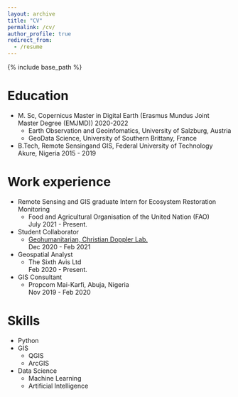 ```yaml
---
layout: archive
title: "CV"
permalink: /cv/
author_profile: true
redirect_from:
  - /resume
---
```


{% include base_path %}

Education
======
* M. Sc, Copernicus Master in Digital Earth (Erasmus Mundus Joint Master Degree (EMJMD)) 2020-2022
  * Earth Observation and Geoinfomatics, University of Salzburg, Austria
  * GeoData Science, University of Southern Brittany, France
* B.Tech, Remote Sensingand GIS, Federal University of Technology Akure, Nigeria 2015 - 2019

Work experience
======
* Remote Sensing and GIS graduate Intern for Ecosystem Restoration Monitoring
  - Food and Agricultural Organisation of the United Nation (FAO)  
    July 2021 - Present.
* Student Collaborator
  - [Geohumanitarian, Christian Doppler Lab.](https://geohum.zgis.at/)  
    Dec 2020 - Feb 2021
* Geospatial Analyst
  - The Sixth Avis Ltd  
    Feb 2020 - Present.
* GIS Consultant
  - Propcom Mai-Karfi, Abuja, Nigeria  
    Nov 2019 - Feb 2020

Skills
======
* Python
* GIS 
  * QGIS 
  * ArcGIS
* Data Science 
  * Machine Learning 
  * Artificial Intelligence

<!-- * ML 
  * Sub-skill 2.1
  * Sub-skill 2.2
  * Sub-skill 2.3
* Skill 3

Publications
======
  <ul>{% for post in site.publications %}
    {% include archive-single-cv.html %}
  {% endfor %}</ul>
  
Talks 
======
  <ul>{% for post in site.talks %}
    {% include archive-single-talk-cv.html %}
  {% endfor %}</ul>
  
Teaching
======
  <ul>{% for post in site.teaching %}
    {% include archive-single-cv.html %}
  {% endfor %}</ul>
  
Service and leadership
======
* Currently signed in to 43 different slack teams -->

